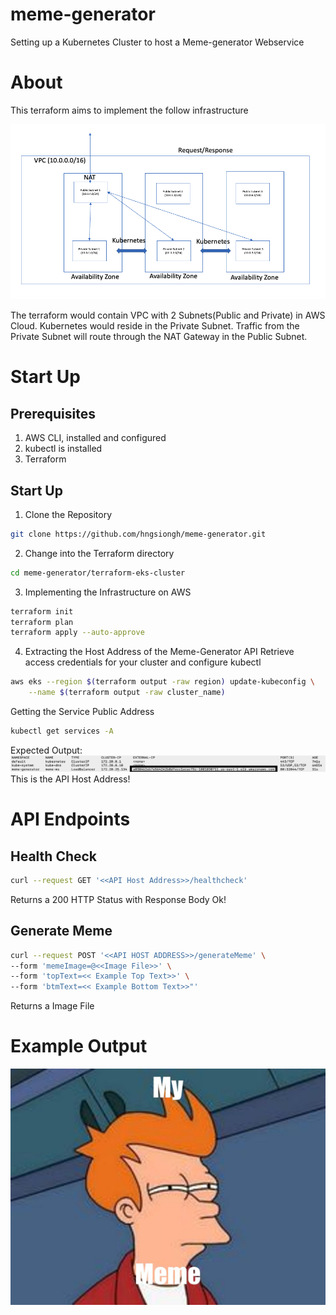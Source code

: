# meme-generator

Setting up a Kubernetes Cluster to host a Meme-generator Webservice

# About
This terraform aims to implement the follow infrastructure

![Alt text](/Image/Infrastructure.png)

The terraform would contain VPC with 2 Subnets(Public and Private) in AWS Cloud.
Kubernetes would reside in the Private Subnet.
Traffic from the Private Subnet will route through the NAT Gateway in the Public Subnet.


# Start Up

## Prerequisites 

1. AWS CLI, installed and configured
2. kubectl is installed
3. Terraform

## Start Up

1. Clone the Repository
```bash
git clone https://github.com/hngsiongh/meme-generator.git
```
2. Change into the Terraform directory
```bash
cd meme-generator/terraform-eks-cluster
```
3. Implementing the Infrastructure on AWS
```bash
terraform init
terraform plan
terraform apply --auto-approve
```
4. Extracting the Host Address of the Meme-Generator API
Retrieve access credentials for your cluster and configure kubectl
```bash
aws eks --region $(terraform output -raw region) update-kubeconfig \
    --name $(terraform output -raw cluster_name)
```
Getting the Service Public Address
```bash
kubectl get services -A
```
Expected Output:
![Alt text](/Image/Screenshot.jpeg)
This is the API Host Address!

# API Endpoints

## Health Check

```bash
curl --request GET '<<API Host Address>>/healthcheck'
```

Returns a 200 HTTP Status with Response Body Ok!

## Generate Meme

```bash
curl --request POST '<<API HOST ADDRESS>>/generateMeme' \
--form 'memeImage=@<<Image File>>' \
--form 'topText=<< Example Top Text>>' \
--form 'btmText=<< Example Bottom Text>>"'
```

Returns a Image File

# Example Output

![Alt text](/Image/Sample.jpg)
